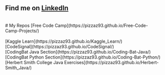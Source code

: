 ## Find me on [LinkedIn](https//:www.linkedin.com/in/peretzcohen)
<br>
# My Repos
[Free Code Camp](https://pizzaz93.github.io/Free-Code-Camp-Projects/) 
<br><br> [Kaggle Learn](https://pizzaz93.github.io/Kaggle_Learn/)
<br> [CodeSignal](https://pizzaz93.github.io/CodeSignal/)
<br> [CodingBat Java Section](https://pizzaz93.github.io/Coding-Bat-Java/)
<br> [CodingBat Python Section](https://pizzaz93.github.io/Coding-Bat-Python/)
<br> [Herbert Smith College Java Exercises](https://pizzaz93.github.io/Herbert-Smith_Java/)
